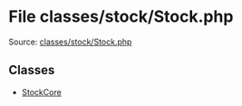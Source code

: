 File classes/stock/Stock.php
=========

Source: [classes/stock/Stock.php](https://github.com/PrestaShop/PrestaShop/blob/1.6.0.6/classes/stock/Stock.php)


Classes
-------

* [StockCore](class.StockCore.md)

